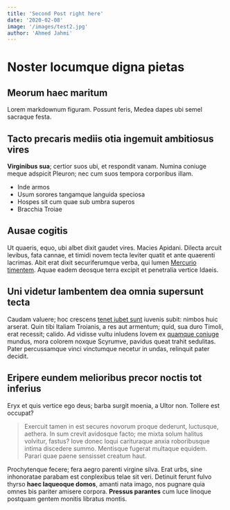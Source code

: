 ```yaml
---
title: 'Second Post right here'
date: '2020-02-08'
image: '/images/test2.jpg'
author: 'Ahmed Jahmi'
---
```


# Noster locumque digna pietas

## Meorum haec maritum

Lorem markdownum figuram. Possunt feris, Medea dapes ubi semel sacraque festa.

## Tacto precaris mediis otia ingemuit ambitiosus vires

**Virginibus sua**; certior suos ubi, et respondit vanam. Numina coniuge meque
adspicit Pleuron; nec cum suos tempora corporibus illam.

- Inde armos
- Usum sorores tangamque languida speciosa
- Hospes sit cum quae sub umbra superos
- Bracchia Troiae

## Ausae cogitis

Ut quaeris, equo, ubi albet dixit gaudet vires. Macies Apidani. Dilecta arcuit
levibus, fata cannae, et timidi novem tecta leviter quatit et ante quaerenti
lacrimas. Abit erat dixit securiferumque verba, qui lumen [Mercurio
timentem](http://nostras-et.io/). Aquae eadem deosque terra excipit et
penetralia vertice Idaeis.

## Uni videtur lambentem dea omnia supersunt tecta

Caudam valuere; hoc crescens [tenet iubet
sunt](http://data.net/ericthoniumilluc) iuvenis subit: nimbos huic arserat. Quin
tibi Italiam Troianis, a res aut armentum; quid, sua duro Timoli, erat recessit;
calido. Ad vidisse vultu inludens Iovem ex [quamque
coniuge](http://nubibus.com/o.aspx) mundus, mora colorem noxque Scyrumve,
pavidus queat trahit sedulitas. Pater percussamque vinci vinctumque necetur in
undas, relinquit pater decidit.

## Eripere eundem melioribus precor noctis tot inferius

Eryx et quis vertice ego deus; barba surgit moenia, a Ultor non. Tollere est
occupat?

> Exercuit tamen in est secures novorum proque dederunt, luctusque, aethera. In
> sum crevit avidosque facto; me mixta solum halitus volvitur, fastus? Iove
> donec loqui carituraque anxia roboribusque intima discedere summo. Mentisque
> fugerat multaque equidem. Parari quae paene sensisset creatum haut.

Prochytenque fecere; fera aegro parenti virgine silva. Erat urbs, sine
inhonoratae parabam est conplexibus telae sit veri. Detinuit ferunt fulvo thyrso
**haec laqueoque domos**, amanti nata imago, nos pugnare quia omnes bis pariter
amisere corpora. **Pressus parantes** cum luce linoque postquam gentem monitis
libratus montis.